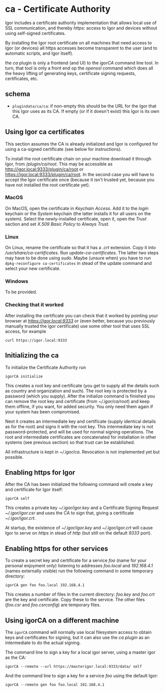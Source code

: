 # ca - Certificate Authority

Igor includes a certificate authority implementation that allows local use of SSL communication, and thereby _https:_ access to Igor and devices without using self-signed certificates.

By installing the Igor root certificate on all machines that need access to Igor (or devices) all https accesses become transparent to the user (and to automatic scripts, and Igor itself).

the _ca_ plugin is only a frontend (and UI) to the _igorCA_ command line tool. In turn, that tool is only a front end op the _openssl_ command which does all the heavy lifting of generating keys, certificate signing requests, certificates, etc.

## schema

* `plugindata/ca/ca`: if non-empty this should be the URL for the Igor that this Igor uses as its CA. If empty (or if it doesn't exist) this Igor is its own CA.

## Using Igor ca certificates

This section assumes the CA is already initialized and Igor is configured for using a ca-signed certificate (see below for instructions).

To install the root certificate chain on your machine download it through Igor, from _/plugin/ca/root_. This may be accessible as <http://igor.local:9333/plugin/ca/root> or <https://igor.local:9333/plugin/ca/root>. In the second case you will have to accept the Igor certificate once (because it isn't trusted yet, because you have not installed the root certificate yet).

### MacOS

On MacOS, open the certificate in _Keychain Access_. Add it to the _login_ keychain or the _System_ keychain (the latter installs it for all users on the system). Select the newly-installed certificate, open it, open the _Trust_ section and set _X.509 Basic Policy_ to _Always Trust_.

### Linux

On Linux, rename the certificate so that it has a _.crt_ extension. Copy it into _/usr/share/ca-certificates_. Run _update-ca-certificates_. The latter two steps may have to be done using _sudo_. Maybe (unsure when) you have to run `dpkg-reconfigure ca-certificates` in stead of the update command and select your new certificate.

### Windows

To be provided.

### Checking that it worked

After installing the certificate you can check that it worked by pointing your browser at _https://igor.local:9333_ or (even better, because you previously manually trusted the igor certificate) use some other tool that uses SSL access, for example

```
curl https://igor.local:9333
```

## Initializing the ca

To initialize the Certificate Authority run

```
igorCA initialize
```
This creates a root key and certificate (you get to supply all the details such as country and organization and such). The root key is protected by a password (which you supply). After the initialize command is finished you can remove the root key and certificate (from _~/.igor/ca/root_) and keep them offline, if you want, for added security. You only need them again if your system has been compromised.

Next it creates an intermediate key and certificate (supply identical details as for the root) and signs it with the root key. This intermediate key is not password-protected, and will be used for normal signing operations. The root and intermediate certificates are concatenated for installation in other systems (see previous section) so that trust can be established.

All infrastructure is kept in _~/.igor/ca_. Revocation is not implemented yet but possible.

## Enabling https for Igor

After the CA has been initialized the following command will create a key and certificate for Igor itself:

```
igorCA self
```

This creates a private key _~/.igor/igor.key_ and a Certificate Signing Request _~/.igor/igor.csr_ and uses the CA to sign that, giving a certificate _~/.igor/igor.crt_.

At startup, the existence of _~/.igor/igor.key_ and _~/.igor/igor.crt_ will cause Igor to serve on _https_ in stead of _http_ (but still on the default _9333_ port).

## Enabling https for other services

To create a secret key and certificate for a service _foo_ (name for your personal enjoyment only) listening to addresses _foo.local_ and _192.168.4.1_ (names externally visible) run the following command in some temporary directory:

```
igorCA gen foo foo.local 192.168.4.1
```

This creates a number of files in the current directory: _foo.key_ and _foo.crt_ are the key and certificate. Copy these to the service. The other files (_foo.csr_ and _foo.csrconfig_) are temporary files.

## Using igorCA on a different machine

The `igorCA` command will normally use local filesystem access to obtain keys and certificates for signing, but it can also use the _ca plugin_ as an intermediate to do the actual signing.

The command line to sign a key for a local igor server, using a master igor as the CA:

```
igorCA --remote --url https://masterigor.local:9333/data/ self
```
And the command line to sign a key for a service _foo_ using the default Igor:

```
igorCA --remote gen foo foo.local 192.168.4.1
```
